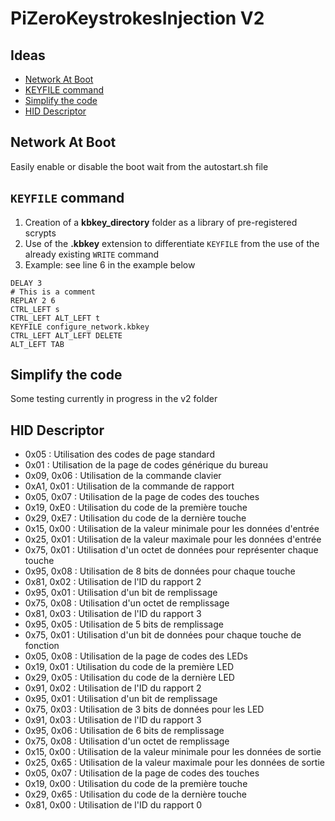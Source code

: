# PiZeroKeystrokesInjection V2

## Ideas

- [Network At Boot](#network-at-boot)
- [KEYFILE command](#keyfile-command)
- [Simplify the code](#simplify-the-code)
- [HID Descriptor](#hid-descriptor)

## Network At Boot
Easily enable or disable the boot wait from the autostart.sh file

## `KEYFILE` command
1. Creation of a **kbkey_directory** folder as a library of pre-registered scrypts
2. Use of the **.kbkey** extension to differentiate `KEYFILE` from the use of the already existing `WRITE` command
3. Example: see line 6 in the example below
```code
DELAY 3
# This is a comment
REPLAY 2 6
CTRL_LEFT s
CTRL_LEFT ALT_LEFT t
KEYFILE configure_network.kbkey
CTRL_LEFT ALT_LEFT DELETE
ALT_LEFT TAB
```

## Simplify the code
Some testing currently in progress in the v2 folder

## HID Descriptor
- 0x05 : Utilisation des codes de page standard
- 0x01 : Utilisation de la page de codes générique du bureau
- 0x09, 0x06 : Utilisation de la commande clavier
- 0xA1, 0x01 : Utilisation de la commande de rapport
- 0x05, 0x07 : Utilisation de la page de codes des touches
- 0x19, 0xE0 : Utilisation du code de la première touche
- 0x29, 0xE7 : Utilisation du code de la dernière touche
- 0x15, 0x00 : Utilisation de la valeur minimale pour les données d'entrée
- 0x25, 0x01 : Utilisation de la valeur maximale pour les données d'entrée
- 0x75, 0x01 : Utilisation d'un octet de données pour représenter chaque touche
- 0x95, 0x08 : Utilisation de 8 bits de données pour chaque touche
- 0x81, 0x02 : Utilisation de l'ID du rapport 2
- 0x95, 0x01 : Utilisation d'un bit de remplissage
- 0x75, 0x08 : Utilisation d'un octet de remplissage
- 0x81, 0x03 : Utilisation de l'ID du rapport 3
- 0x95, 0x05 : Utilisation de 5 bits de remplissage
- 0x75, 0x01 : Utilisation d'un bit de données pour chaque touche de fonction
- 0x05, 0x08 : Utilisation de la page de codes des LEDs
- 0x19, 0x01 : Utilisation du code de la première LED
- 0x29, 0x05 : Utilisation du code de la dernière LED
- 0x91, 0x02 : Utilisation de l'ID du rapport 2
- 0x95, 0x01 : Utilisation d'un bit de remplissage
- 0x75, 0x03 : Utilisation de 3 bits de données pour les LED
- 0x91, 0x03 : Utilisation de l'ID du rapport 3
- 0x95, 0x06 : Utilisation de 6 bits de remplissage
- 0x75, 0x08 : Utilisation d'un octet de remplissage
- 0x15, 0x00 : Utilisation de la valeur minimale pour les données de sortie
- 0x25, 0x65 : Utilisation de la valeur maximale pour les données de sortie
- 0x05, 0x07 : Utilisation de la page de codes des touches
- 0x19, 0x00 : Utilisation du code de la première touche
- 0x29, 0x65 : Utilisation du code de la dernière touche
- 0x81, 0x00 : Utilisation de l'ID du rapport 0